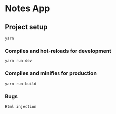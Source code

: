 # Notes App

## Project setup
```
yarn
```

### Compiles and hot-reloads for development
```
yarn run dev
```

### Compiles and minifies for production
```
yarn run build
```
### Bugs
```
Html injection
